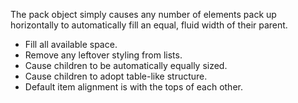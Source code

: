 The pack object simply causes any number of elements pack up horizontally to automatically fill an equal, fluid width of their parent.

- Fill all available space.
- Remove any leftover styling from lists.
- Cause children to be automatically equally sized.
- Cause children to adopt table-like structure.
- Default item alignment is with the tops of each other.
